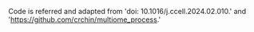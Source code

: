 Code is referred and adapted from 'doi: 10.1016/j.ccell.2024.02.010.' and 'https://github.com/crchin/multiome_process.'
